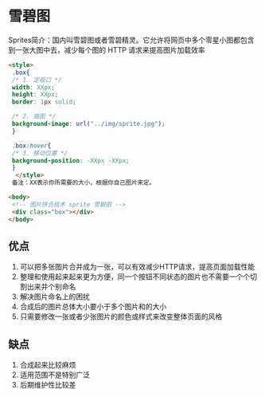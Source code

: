 # 雪碧图
Sprites简介：国内叫雪碧图或者雪碧精灵。它允许将网页中多个零星小图都包含到一张大图中去，减少每个图的 HTTP 请求来提高图片加载效率

```html
<style>
 .box{
 /* 1. 定视口 */
 width: XXpx;
 height: XXpx;
 border: 1px solid;

 /* 2. 插图 */
 background-image: url("../img/sprite.jpg");
 }

 .box:hover{
 /* 3. 移动位置 */
 background-position: -XXpx -XXpx;
 }
  </style>
 备注：XX表示你所需要的大小，根据你自己图片来定。

<body>
 <!-- 图片拼合技术 sprite 雪碧图 -->
 <div class="box"></div>
</body>

```
## 优点
1. 可以把多张图片合并成为一张，可以有效减少HTTP请求，提高页面加载性能
2. 整理和使用起来起来更为方便，同一个按钮不同状态的图片也不需要一个个切割出来并个别命名
3. 解决图片命名上的困扰
4. 合成后的图片总体大小要小于多个图片和的大小
5. 只需要修改一张或者少张图片的颜色或样式来改变整体页面的风格

## 缺点
1. 合成起来比较麻烦
2. 适用范围不是特别广泛
3. 后期维护性比较差